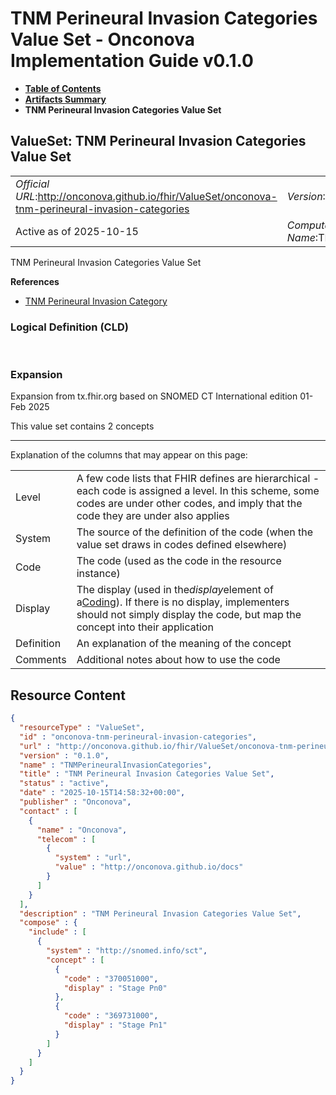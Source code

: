 # TNM Perineural Invasion Categories Value Set - Onconova Implementation Guide v0.1.0

* [**Table of Contents**](toc.md)
* [**Artifacts Summary**](artifacts.md)
* **TNM Perineural Invasion Categories Value Set**

## ValueSet: TNM Perineural Invasion Categories Value Set 

| | |
| :--- | :--- |
| *Official URL*:http://onconova.github.io/fhir/ValueSet/onconova-tnm-perineural-invasion-categories | *Version*:0.1.0 |
| Active as of 2025-10-15 | *Computable Name*:TNMPerineuralInvasionCategories |

 
TNM Perineural Invasion Categories Value Set 

 **References** 

* [TNM Perineural Invasion Category](StructureDefinition-onconova-tnm-perineural-invasion-category.md)

### Logical Definition (CLD)

 

### Expansion

Expansion from tx.fhir.org based on SNOMED CT International edition 01-Feb 2025

This value set contains 2 concepts

-------

 Explanation of the columns that may appear on this page: 

| | |
| :--- | :--- |
| Level | A few code lists that FHIR defines are hierarchical - each code is assigned a level. In this scheme, some codes are under other codes, and imply that the code they are under also applies |
| System | The source of the definition of the code (when the value set draws in codes defined elsewhere) |
| Code | The code (used as the code in the resource instance) |
| Display | The display (used in the*display*element of a[Coding](http://hl7.org/fhir/R4/datatypes.html#Coding)). If there is no display, implementers should not simply display the code, but map the concept into their application |
| Definition | An explanation of the meaning of the concept |
| Comments | Additional notes about how to use the code |



## Resource Content

```json
{
  "resourceType" : "ValueSet",
  "id" : "onconova-tnm-perineural-invasion-categories",
  "url" : "http://onconova.github.io/fhir/ValueSet/onconova-tnm-perineural-invasion-categories",
  "version" : "0.1.0",
  "name" : "TNMPerineuralInvasionCategories",
  "title" : "TNM Perineural Invasion Categories Value Set",
  "status" : "active",
  "date" : "2025-10-15T14:58:32+00:00",
  "publisher" : "Onconova",
  "contact" : [
    {
      "name" : "Onconova",
      "telecom" : [
        {
          "system" : "url",
          "value" : "http://onconova.github.io/docs"
        }
      ]
    }
  ],
  "description" : "TNM Perineural Invasion Categories Value Set",
  "compose" : {
    "include" : [
      {
        "system" : "http://snomed.info/sct",
        "concept" : [
          {
            "code" : "370051000",
            "display" : "Stage Pn0"
          },
          {
            "code" : "369731000",
            "display" : "Stage Pn1"
          }
        ]
      }
    ]
  }
}

```
